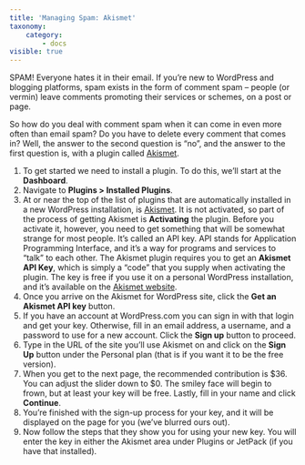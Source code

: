 ```yaml
---
title: 'Managing Spam: Akismet'
taxonomy:
    category:
        - docs
visible: true
---
```


SPAM! Everyone hates it in their email. If you’re new to WordPress and blogging platforms, spam exists in the form of comment spam – people (or vermin) leave comments promoting their services or schemes, on a post or page.

So how do you deal with comment spam when it can come in even more often than email spam? Do you have to delete every comment that comes in? Well, the answer to the second question is “no”, and the answer to the first question is, with a plugin called [Akismet](http://akismet.com/).

1. To get started we need to install a plugin. To do this, we’ll start at the **Dashboard**.
2. Navigate to **Plugins > Installed Plugins**.
3. At or near the top of the list of plugins that are automatically installed in a new WordPress installation, is [Akismet](http://wordpress.org/plugins/akismet/). It is not activated, so part of the process of getting Akismet is **Activating** the plugin. Before you activate it, however, you need to get something that will be somewhat strange for most people. It’s called an API key. API stands for Application Programming Interface, and it’s a way for programs and services to “talk” to each other. The Akismet plugin requires you to get an **Akismet API Key**, which is simply a “code” that you supply when activating the plugin. The key is free if you use it on a personal WordPress installation, and it’s available on the [Akismet website](http://akismet.com/wordpress/).
4. Once you arrive on the Akismet for WordPress site, click the **Get an Akismet API key** button.
5. If you have an account at WordPress.com you can sign in with that login and get your key. Otherwise, fill in an email address, a username, and a password to use for a new account. Click the **Sign up** button to proceed.
6. Type in the URL of the site you’ll use Akismet on and click on the **Sign Up** button under the Personal plan (that is if you want it to be the free version).
7. When you get to the next page, the recommended contribution is $36. You can adjust the slider down to $0. The smiley face will begin to frown, but at least your key will be free. Lastly, fill in your name and click **Continue**.
8. You’re finished with the sign-up process for your key, and it will be displayed on the page for you (we’ve blurred ours out).
9. Now follow the steps that they show you for using your new key. You will enter the key in either the Akismet area under Plugins or JetPack (if you have that installed).